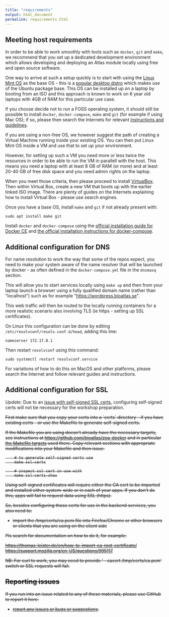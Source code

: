 ```yaml
---
title: "requirements"
output: html_document
permalink: requirements.html
---
```


## Meeting host requirements

In order to be able to work smoothly with tools such as `docker`, `git` and `make`, we recommend that you set up a dedicated development environment which allows developing and deploying an Atlas module locally using free and open source software. 

One way to arrive at such a setup quickly is to start with using the [Linux Mint OS](https://linuxmint.com/edition.php?id=249) as the base OS - this is a [popular desktop distro](https://distrowatch.com) which makes use of the Ubuntu package base. This OS can be installed up on a laptop by booting from an ISO and this approach is known to work on 6 year old laptops with 4GB of RAM for this particular use case. 

If you choose decide not to run a FOSS operating system, it should still be possible to install `docker`, `docker-compose`, `make` and `git` (for example if using Mac OS); if so, please then search the Internets for relevant [instructions and guidelines](https://docs.docker.com/docker-for-mac/install/). 

If you are using a non-free OS, we however suggest the path of creating a Virtual Machine running inside your existing OS. You can then put Linux Mint OS inside a VM and use that to set up your environment. 

However, for setting up such a VM you need more or less twice the resources in order to be able to run the VM in parallell with the host. This means you need a laptop with at least 8 GB of RAM (or more) and at least 20-40 GB of free disk space and you need admin rights on the laptop. 

When you meet those criteria, then please proceed to install [VirtualBox](https://www.virtualbox.org/wiki/Downloads). Then within Virtual Box, create a new VM that boots up with the earlier linked ISO image. There are plenty of guides on the Internets explaining how to install Virtual Box - please use search engines.

Once you have a base OS, install `make` and `git` if not already present with:

    sudo apt install make git
    
Install `docker` and `docker-compose` using the [official installation guide for Docker CE](https://docs.docker.com/install/linux/docker-ce/ubuntu/) and [the official installation instructions for docker-compose](https://docs.docker.com/compose/install/#install-compose).

## Additional configuration for DNS

For name resolution to work the way that some of the repos expect, you need to make your system aware of the name resolver that will be launched by docker - as often defined in the `docker-compose.yml` file in the `dnsmasq` section.

This will allow you to start services locally using `make up` and then from your laptop launch a browser using a fully qualified domain name (rather than "localhost") such as for example "https://wordpress.bioatlas.se". 

This web traffic will then be routed to the locally running containers for a more realistic scenario also involving TLS (ie https - setting up SSL certificates).

On Linux this configuration can be done by editing `/etc/resolvconf/resolv.conf.d/head`, adding this line:

    nameserver 172.17.0.1

Then restart `resolvconf` using this command:

    sudo systemctl restart resolvconf.service

For variations of how to do this on MacOS and other platforms, please search the Internet and follow relevant guides and instructions.

## Additional configuration for SSL

*Update:* Due to an [issue with self-signed SSL certs](https://github.com/bioatlas/ala-docker/issues/24), configuring self-signed certs will not be necessary for the workshop preparation. 

<del>
First make sure that you copy your certs into a `certs` directory - if you have existing certs - or use the Makefile to generate self-signed certs. 

If the Makefile you are using doesn't already have the necessary targets, see instructions at <https://github.com/bioatlas/zoa-docker> and in particular [the Makefile targets](https://github.com/bioatlas/zoa-docker/blob/master/Makefile#L43-L63) used there. Copy relevant sections with appropriate modifications into your Makefile and then issue:

		# to generate self-signed certs use
		make ssl-certs

		# inspect ssl cert in use with
		make ssl-certs-show

Using self-signed certificates will require either the CA cert to be imported and installed either system-wide or in each of your apps. If you don't do this, apps will fail to request data using SSL (https).

So, besides configuring those certs for use in the backend services, you also need to:

- import the /tmp/certs/ca.pem file into Firefox/Chrome or other browsers or clients that you are using on the client side

Pls search for documentation on how to do it, for example:

<https://thomas-leister.de/en/how-to-import-ca-root-certificate/>
<https://support.mozilla.org/en-US/questions/995117>

NB: For curl to work, you may need to provide '--cacert /tmp/certs/ca.pem' switch or SSL requests will fail. 
</del>

## Reporting issues

If you run into an issue related to any of these materials, please use GitHub to report it here:

* [report any issues or bugs or suggestions](https://github.com/bioatlas/bioatlas-docker/issues).


